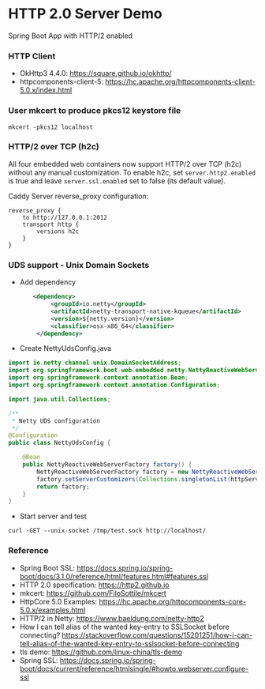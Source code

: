 HTTP 2.0 Server Demo
=========================

Spring Boot App with HTTP/2 enabled

### HTTP Client

* OkHttp3 4.4.0: https://square.github.io/okhttp/
* httpcomponents-client-5: https://hc.apache.org/httpcomponents-client-5.0.x/index.html

### User mkcert to produce pkcs12 keystore file

```
mkcert -pkcs12 localhost
```

### HTTP/2 over TCP (h2c)

All four embedded web containers now support HTTP/2 over TCP (h2c) without any manual customization.
To enable h2c, set `server.http2.enabled` is true and leave `server.ssl.enabled` set to false (its default value).

Caddy Server reverse_proxy configuration:

```
reverse_proxy {
    to http://127.0.0.1:2012
    transport http {
        versions h2c
    }
}
```

### UDS support - Unix Domain Sockets

* Add dependency

```xml
       <dependency>
            <groupId>io.netty</groupId>
            <artifactId>netty-transport-native-kqueue</artifactId>
            <version>${netty.version}</version>
            <classifier>osx-x86_64</classifier>
        </dependency>
```

* Create NettyUdsConfig.java

```java
import io.netty.channel.unix.DomainSocketAddress;
import org.springframework.boot.web.embedded.netty.NettyReactiveWebServerFactory;
import org.springframework.context.annotation.Bean;
import org.springframework.context.annotation.Configuration;

import java.util.Collections;

/**
 * Netty UDS configuration
 */
@Configuration
public class NettyUdsConfig {

    @Bean
    public NettyReactiveWebServerFactory factory() {
        NettyReactiveWebServerFactory factory = new NettyReactiveWebServerFactory();
        factory.setServerCustomizers(Collections.singletonList(httpServer -> httpServer.bindAddress(() -> new DomainSocketAddress("/tmp/test.sock"))));
        return factory;
    }
}
```
* Start server and test

```
curl -GET --unix-socket /tmp/test.sock http://localhost/
```

### Reference

* Spring Boot SSL: https://docs.spring.io/spring-boot/docs/3.1.0/reference/html/features.html#features.ssl
* HTTP 2.0 specification: https://http2.github.io
* mkcert: https://github.com/FiloSottile/mkcert
* HttpCore 5.0 Examples: https://hc.apache.org/httpcomponents-core-5.0.x/examples.html
* HTTP/2 in Netty: https://www.baeldung.com/netty-http2
* How I can tell alias of the wanted key-entry to SSLSocket before connecting? https://stackoverflow.com/questions/15201251/how-i-can-tell-alias-of-the-wanted-key-entry-to-sslsocket-before-connecting
* tls demo:  https://github.com/linux-china/tls-demo
* Spring SSL: https://docs.spring.io/spring-boot/docs/current/reference/htmlsingle/#howto.webserver.configure-ssl
